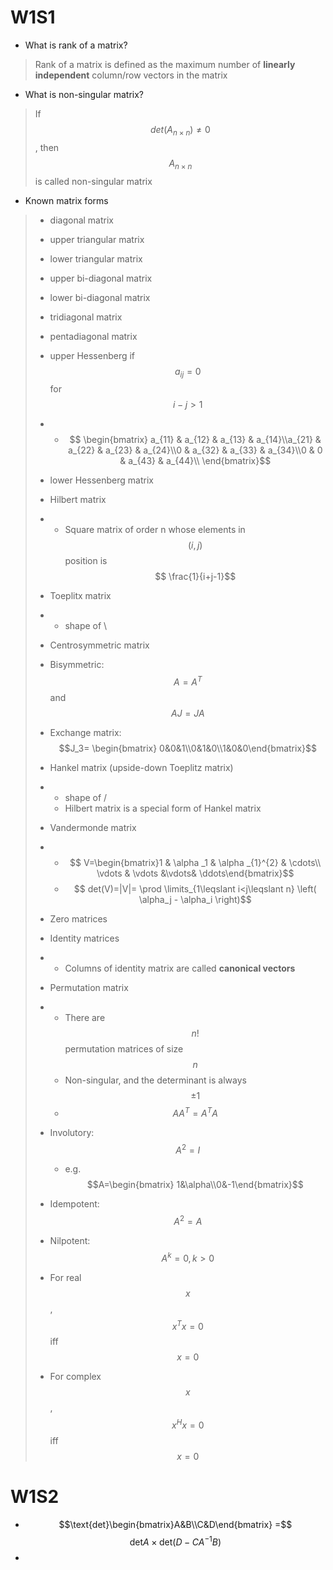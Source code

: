 # W1S1

* What is rank of a matrix?

> Rank of a matrix is defined as the maximum number of **linearly independent** column/row vectors in the matrix

* What is non-singular matrix?

> If $$det(A_{n \times n}) \neq 0$$, then $$ A_{n \times n}$$ is called non-singular matrix

* Known matrix forms

> * diagonal matrix
> * upper triangular matrix
> * lower triangular matrix
> * upper bi-diagonal matrix
> * lower bi-diagonal matrix
> * tridiagonal matrix
> * pentadiagonal matrix
> * upper Hessenberg if $$ a_{ij} = 0 $$ for $$ i-j>1$$
> * * $$ \begin{bmatrix} a_{11} & a_{12} & a_{13} & a_{14}\\a_{21} & a_{22} & a_{23} & a_{24}\\0 & a_{32} & a_{33} & a_{34}\\0 & 0 & a_{43} & a_{44}\\ \end{bmatrix}$$
> * lower Hessenberg matrix
> * Hilbert matrix
> * * Square matrix of order n whose elements in $$(i,j)$$ position is $$ \frac{1}{i+j-1}$$
> * Toeplitx matrix
> * * shape of \
> * Centrosymmetric matrix
> * Bisymmetric: $$ A=A^T$$ and $$ AJ=JA $$
> * Exchange matrix: $$J_3= \begin{bmatrix} 0&0&1\\0&1&0\\1&0&0\end{bmatrix}$$
> * Hankel matrix \(upside-down Toeplitz matrix\)
> * * shape of /
>   * Hilbert matrix is a special form of Hankel matrix
> * Vandermonde matrix
>
> * * $$ V=\begin{bmatrix}1 & \alpha _1 & \alpha _{1}^{2} & \cdots\\ \vdots & \vdots &\vdots& \ddots\end{bmatrix}$$
>   * $$ det(V)=|V|= \prod \limits_{1\leqslant i<j\leqslant n} \left( \alpha_j - \alpha_i \right)$$
> * Zero matrices
> * Identity matrices
> * * Columns of identity matrix are called **canonical vectors**
> * Permutation matrix
> * * There are $$n!$$ permutation matrices of size $$n$$
>   * Non-singular, and the determinant is always $$\pm 1$$
>   * $$AA^T=A^TA$$
> * Involutory: $$A^2=I$$
>   * e.g. $$A=\begin{bmatrix} 1&\alpha\\0&-1\end{bmatrix}$$
> * Idempotent: $$A^2=A$$
> * Nilpotent: $$A^k=0,k>0$$
> * For real $$x$$, $$x^Tx=0$$ iff $$x=0$$
> * For complex $$x$$, $$x^Hx=0$$ iff $$x=0$$

# W1S2

* $$\text{det}\begin{bmatrix}A&B\\C&D\end{bmatrix} =$$$$\text{det}A\times\text{det}(D-CA^{-1}B)$$
* 


